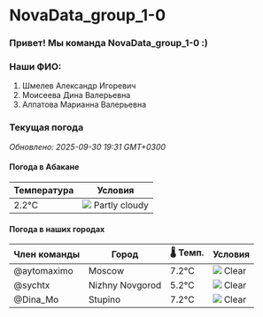 # NovaData_group_1-0
### Привет! Мы команда NovaData_group_1-0 :)

### Наши ФИО:
1. Шмелев Александр Игоревич
2. Моисеева Дина Валерьевна
3. Алпатова Марианна Валерьевна

### Текущая погода
<!-- WEATHER:START -->
_Обновлено: 2025-09-30 19:31 GMT+0300_

#### Погода в Абакане

| Температура | Условия |
|-------------|----------|
| 2.2°C     | ![](https://cdn.weatherapi.com/weather/64x64/night/116.png) Partly cloudy |

#### Погода в наших городах

| Член команды  | Город               | 🌡️ Темп.  | Условия          |
|---------------|---------------------|-----------|--------------------|
| @aytomaximo    | Moscow              |    7.2°C | ![](https://cdn.weatherapi.com/weather/64x64/night/113.png) Clear        |
| @sychtx        | Nizhny Novgorod     |    5.2°C | ![](https://cdn.weatherapi.com/weather/64x64/night/113.png) Clear        |
| @Dina_Mo       | Stupino             |    7.2°C | ![](https://cdn.weatherapi.com/weather/64x64/night/113.png) Clear        |

<!-- WEATHER:END -->
